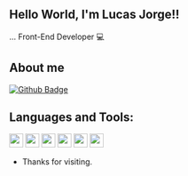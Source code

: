 ## Hello World, I'm Lucas Jorge!!

... Front-End Developer 💻

## About me
[![Github Badge](https://img.shields.io/badge/LinkedIn-0077B5?style=for-the-badge&logo=linkedin&logoColor=white)](https://www.linkedin.com/in/lucasjorge00/)


## Languages and Tools:
<code><img height="25" src="https://img.shields.io/badge/HTML-ea5d24?style=for-the-badge&logo=html5&logoColor=white"></code>
<code><img height="25" src="https://img.shields.io/badge/CSS-57a2e6?&style=for-the-badge&logo=css3&logoColor=white"></code>
<code><img height="25" src="https://img.shields.io/badge/JavaScript-F7DF1E?style=for-the-badge&logo=javascript&logoColor=000"></code>
<code><img height="25" src="https://img.shields.io/badge/Sass-CC6699?style=for-the-badge&logo=sass&logoColor=white"></code>
<code><img height="25" src="https://img.shields.io/badge/Node.js-43853D?style=for-the-badge&logo=node.js&logoColor=white"></code>
<code><img height="25" src="https://img.shields.io/badge/React-20232A?style=for-the-badge&logo=react&logoColor=61DAFB"></code>


- Thanks for visiting. 
